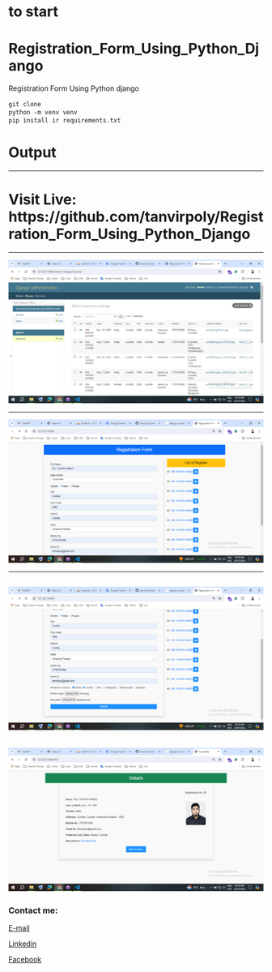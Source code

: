 # to start
# Registration_Form_Using_Python_Django
 Registration Form Using Python django


```
git clone
python -m venv venv
pip install ir requirements.txt
```


# Output


---
<h1>Visit Live: https://github.com/tanvirpoly/Registration_Form_Using_Python_Django</h1>



---



<img src="image1.png"
     alt="admin.png"/>


---

<img src="image2.png"
     alt="Image"/>

---


<img src="image3.png"
     alt="Image"/>
---



<img src="image4.png"
     alt="Image"/>
---










<!-- all link is here -->


### Contact me:

[E-mail]( tanvirpoly@gmail.com)

[Linkedin]( https://www.linkedin.com/in/tanvirx/)

[Facebook]( https://www.facebook.com/tanvirfbid)
